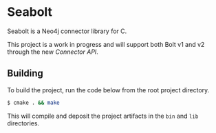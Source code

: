 # Seabolt

Seabolt is a Neo4j connector library for C.

This project is a work in progress and will support both Bolt v1 and v2 through the new _Connector API_.


## Building

To build the project, run the code below from the root project directory.
```bash
$ cmake . && make
```

This will compile and deposit the project artifacts in the `bin` and `lib` directories.
 